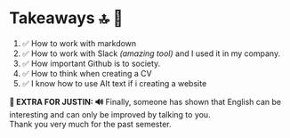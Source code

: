 # Takeaways 🔝 📅

<ol>
  <li>✅ How to work with markdown</li>
  <li>✅ How to work with Slack <i>(amazing tool)</i> and I used it in my company.</li>
  <li>✅ How important Github is to society.</li>
  <li>✅ How to think when creating a CV</li>
  <li>✅ I know how to use Alt text if i creating a website</li>
</ol>

<b>🔴 EXTRA FOR JUSTIN: 🔊</b> Finally, someone has shown that English can be interesting and can only be improved by talking to you.<br> 
Thank you very much for the past semester.
